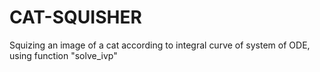 # CAT-SQUISHER
Squizing an image of a cat according to integral curve of system of ODE, using function "solve_ivp"
